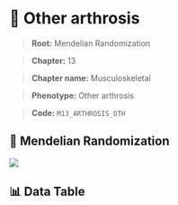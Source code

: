 # 🧪 Other arthrosis

> **Root:** Mendelian Randomization

> **Chapter:** 13  

> **Chapter name:** Musculoskeletal

> **Phenotype:** Other arthrosis  

> **Code:** `M13_ARTHROSIS_OTH`

## 🧬 Mendelian Randomization  

<img src="/MR/Figures/Forward/M13_ARTHROSIS_OTH.png"/>

## 📊 Data Table

<CsvTableMRF src="/MR_Data/Forward/M13_ARTHROSIS_OTH.csv"/>
